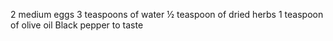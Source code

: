2 medium eggs
3 teaspoons of water
½ teaspoon of dried herbs
1 teaspoon of olive oil
Black pepper to taste
